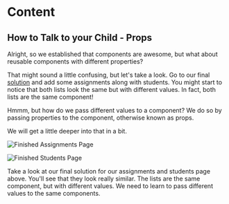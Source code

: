 # Content

## How to Talk to your Child - Props

Alright, so we established that components are awesome, but what about reusable components with different properties? 

That might sound a little confusing, but let's take a look. Go to our final [solution](https://githubtraining.github.io/react-solution/) and add some assignments along with students. You might start to notice that both lists look the same but with different values. In fact, both lists are the same component!

Hmmm, but how do we pass different values to a component? We do so by passing properties to the component, otherwise known as props. 

We will get a little deeper into that in a bit. 

![Finished Assignments Page](https://user-images.githubusercontent.com/25253905/61293228-11f26580-a788-11e9-90ac-9612c2bddf6b.png)

![Finished Students Page](https://user-images.githubusercontent.com/25253905/61293769-46b2ec80-a789-11e9-88b3-c660f436f5bf.png)

Take a look at our final solution for our assignments and students page above. You'll see that they look really similar. The lists are the same component, but with different values. We need to learn to pass different values to the same components. 